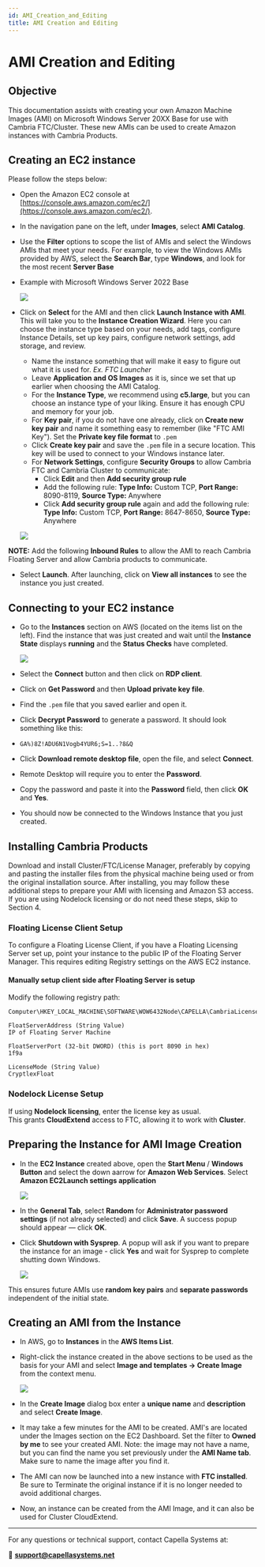 ```yaml
---
id: AMI_Creation_and_Editing
title: AMI Creation and Editing
--- 
```


# AMI Creation and Editing

## Objective

This documentation assists with creating your own Amazon Machine Images (AMI) on Microsoft Windows Server 20XX Base for use with Cambria FTC/Cluster. These new AMIs can be used to create Amazon instances with Cambria Products. 

## Creating an EC2 instance

Please follow the steps below:

* Open the Amazon EC2 console at [https://console.aws.amazon.com/ec2/](https://console.aws.amazon.com/ec2/).
* In the navigation pane on the left, under **Images**, select **AMI Catalog**.
* Use the **Filter** options to scope the list of AMIs and select the Windows AMIs that meet your needs. For example, to view the Windows AMIs provided by AWS, select the **Search Bar**, type **Windows**, and look for the most recent **Server Base**
* Example with Microsoft Windows Server 2022 Base
   
   ![](01_ami_catalog.png)
   
   
* Click on **Select** for the AMI and then click **Launch Instance with AMI**. This will take you to the **Instance Creation Wizard**. Here you can choose the instance type based on your needs, add tags, configure Instance Details, set up key pairs, configure network settings, add storage, and review.
    - Name the instance something that will make it easy to figure out what it is used for. _Ex. FTC Launcher_
    - Leave **Application and OS Images** as it is, since we set that up earlier when choosing the AMI Catalog.
    - For the **Instance Type**, we recommend using **c5.large**, but you can choose an instance type of your liking. Ensure it has enough CPU and memory for your job.
    - For **Key pair**, if you do not have one already, click on **Create new key pair** and name it something easy to remember (like "FTC AMI Key"). Set the **Private key file format** to `.pem`
    - Click **Create key pair** and save the `.pem` file in a secure location. This key will be used to connect to your Windows instance later.
    - For **Network Settings**, configure **Security Groups** to allow Cambria FTC and Cambria Cluster to communicate:
        - Click **Edit** and then **Add security group rule**
        - Add the following rule: **Type Info:** Custom TCP, **Port Range:** 8090-8119, **Source Type:** Anywhere              
       - Click **Add security group rule** again and add the following rule: **Type Info:** Custom TCP, **Port Range:** 8647-8650, **Source Type:** Anywhere 

 
    ![](02_security_group_rule.png)
    
        
**NOTE:** Add the following **Inbound Rules** to allow the AMI to reach Cambria Floating Server and allow Cambria products to communicate.

* Select **Launch**. After launching, click on **View all instances** to see the instance you just created.

## Connecting to your EC2 instance

* Go to the **Instances** section on AWS (located on the items list on the left). Find the instance that was just created and wait until the **Instance State** displays **running** and the **Status Checks** have completed.

 
    ![](03_instances.png)
    
   
* Select the **Connect** button and then click on **RDP client**.
* Click on **Get Password** and then **Upload private key file**.
* Find the `.pem` file that you saved earlier and open it.
* Click **Decrypt Password** to generate a password. It should look something like this:  
*    `GA%)8Z!ADU6N1Vogb4YUR6;S=1..?8&Q`
* Click **Download remote desktop file**, open the file, and select **Connect**.
* Remote Desktop will require you to enter the **Password**.
* Copy the password and paste it into the **Password** field, then click **OK** and **Yes**.
* You should now be connected to the Windows Instance that you just created.


## Installing Cambria Products

Download and install Cluster/FTC/License Manager, preferably by copying and pasting the installer files from the physical machine being used or from the original installation source. After installing, you may follow these additional steps to prepare your AMI with licensing and Amazon S3 access. If you are using Nodelock licensing or do not need these steps, skip to Section 4.

### Floating License Client Setup

To configure a Floating License Client, if you have a Floating Licensing Server set up, point your instance to the public IP of the Floating Server Manager. This requires editing Registry settings on the AWS EC2 instance.

#### Manually setup client side after Floating Server is setup

Modify the following registry path:

```
Computer\HKEY_LOCAL_MACHINE\SOFTWARE\WOW6432Node\CAPELLA\CambriaLicenseManager

FloatServerAddress (String Value)
IP of Floating Server Machine 

FloatServerPort (32-bit DWORD) (this is port 8090 in hex)
1f9a 

LicenseMode (String Value)
CryptlexFloat
```


### Nodelock License Setup

If using **Nodelock licensing**, enter the license key as usual.  
This grants **CloudExtend** access to FTC, allowing it to work with **Cluster**.

## Preparing the Instance for AMI Image Creation

* In the **EC2 Instance** created above, open the **Start Menu** / **Windows Button** and select the down aarrow for **Amazon Web Services**. Select **Amazon EC2Launch settings application**

 
    ![](04_aws.png)
    
   
* In the **General Tab**, select **Random** for **Administrator password settings** (if not already selected) and click **Save**. A success popup should appear — click **OK**.
* Click **Shutdown with Sysprep**. A popup will ask if you want to prepare the instance for an image - click **Yes** and wait for Sysprep to complete shutting down Windows.

 
    ![](05_ec2_launch.png)

This ensures future AMIs use **random key pairs** and **separate passwords** independent of the initial state.

## Creating an AMI from the Instance

* In AWS, go to **Instances** in the **AWS Items List**.
*  Right-click the instance created in the above sections to be used as the basis for your AMI and select **Image and templates → Create Image** from the context menu.
 
    ![](06_create_image.png)

* In the **Create Image** dialog box enter a **unique name** and **description** and select **Create Image**.
* It may take a few minutes for the AMI to be created. AMI's are located under the Images section on the EC2 Dashboard. Set the filter to **Owned by me** to see your created AMI. Note: the image may not have a name, but you can find the name you set previously under the **AMI Name tab**. Make sure to name the image after you find it.
* The AMI can now be launched into a new instance with **FTC installed**. Be sure to Terminate the original instance if it is no longer needed to avoid additional charges.
* Now, an instance can be created from the AMI Image, and it can also be used for Cluster CloudExtend.

---

For any questions or technical support, contact Capella Systems at:

📧 **support@capellasystems.net**


